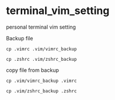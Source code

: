 # terminal_vim_setting
personal terminal vim setting 

Backup file 
```
cp .vimrc .vim/vimrc_backup
```
```
cp .zshrc .vim/zshrc_backup
```

copy file from backup
```
cp .vim/vimrc_backup .vimrc
```
```
cp .vim/zshrc_backup .zshrc
```
